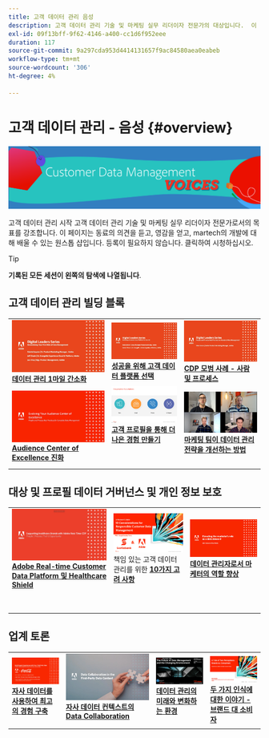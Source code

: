```yaml
---
title: 고객 데이터 관리 음성
description: 고객 데이터 관리 기술 및 마케팅 실무 리더이자 전문가의 대상입니다.  이 페이지는 동료의 의견을 듣고, 영감을 얻고, martech의 개발에 대해 배울 수 있는 원스톱 샵입니다.
exl-id: 09f13bff-9f62-4146-a400-cc1d6f952eee
duration: 117
source-git-commit: 9a297cda953d4414131657f9ac84580aea0eabeb
workflow-type: tm+mt
source-wordcount: '306'
ht-degree: 4%

---
```


# 고객 데이터 관리 - 음성 {#overview}

<img alt="고객 데이터 관리 음성" src="./assets/cdp-voices-banner.png" />

고객 데이터 관리 시작 고객 데이터 관리 기술 및 마케팅 실무 리더이자 전문가로서의 목표를 강조합니다. 이 페이지는 동료의 의견을 듣고, 영감을 얻고, martech의 개발에 대해 배울 수 있는 원스톱 샵입니다. 등록이 필요하지 않습니다. 클릭하여 시청하십시오.

>[!TIP]
>
>**기록된 모든 세션이 왼쪽의 탐색에 나열됩니다**.

## 고객 데이터 관리 빌딩 블록

<table>
  <tr>
   <td>
      <a href="./cdm/first-mile.md">
      <img alt="1마일의 데이터 관리 간소화" src="./assets/first-mile.png"/>
      </a>
      <div>
         <a href="./cdm/first-mile.md"><strong>데이터 관리 1마일 간소화</strong></a>
         <br/>
      </div>
   </td>
   <td>
      <a href="./cdm/cdp-success.md">
      <img alt="성공을 위한 고객 데이터 플랫폼 선택" src="./assets/cdp-success.png"/>
      </a>
      <div>
         <a href="./cdm/cdp-success.md"><strong>성공을 위해 고객 데이터 플랫폼 선택</strong></a>
         <br/>
      </div>
    </td>
    <td>
      <a href="./cdm/people-and-process.md">
      <img alt="사람 및 프로세스" src="./assets/people-and-process.png"/>
      </a>
      <div>
         <a href="./cdm/people-and-process.md"><strong>CDP 모범 사례 - 사람 및 프로세스</strong></a>
         <br/>
      </div>
    </td>
   </tr>
   <tr> 
   <td>
      <a href="./cdm/evolving-your-audience-center-of-excellence.md">
      <img alt="Audience Center of Excellence 진화" src="./assets/evolving-your-audience-center-of-excellence.png"/>
      </a>
      <div>
         <a href="./cdm/evolving-your-audience-center-of-excellence.md"><strong>Audience Center of Excellence 진화</strong></a>
         <br/>
      </div>
    </td>
   <td>
      <a href="./cdm/building-better-experiences-with-customer-profiles.md">
      <img alt="고객 프로필을 통해 더 나은 경험 구축" src="./assets/building-better-experiences-with-customer-profiles.png"/>
      </a>
      <div>
         <a href="./cdm/building-better-experiences-with-customer-profiles.md"><strong>고객 프로필을 통해 더 나은 경험 만들기</strong></a>
      </div>
      <p>
        <br/>
    </td>
   <td>
      <a href="./cdm/how-marketing-teams-are-improving-data-management-strategies.md">
      <img alt="마케팅 팀이 데이터 관리 전략을 향상시키는 방법" src="./assets/how-marketing-teams-are-improving-data-management-strategies.png"/>
      </a>
      <div>
         <a href="./cdm/how-marketing-teams-are-improving-data-management-strategies.md"><strong>마케팅 팀이 데이터 관리 전략을 개선하는 방법</strong></a>
      </div>
      <p>
      </p>
    </td>
  </tr>
</table>

## 대상 및 프로필 데이터 거버넌스 및 개인 정보 보호

<table>
  <tr>
   <td>
      <a href="./governance/healthcare-shield.md">
      <img alt="Adobe Real-time Customer Data Platform 및 Healthcare Shield" src="./assets/healthcare-shield.png"/>
      </a>
      <div>
         <a href="./governance/healthcare-shield.md"><strong>Adobe Real-time Customer Data Platform 및 Healthcare Shield</strong></a>
         <br/>
      </div>
      <p>
        <br/>
   </td> 
   <td>
      <a href="https://experienceleague.adobe.com/docs/platform-learn/tutorials/privacy/ten-considerations-for-responsible-customer-data-management.html?lang=ko">
      <img alt="책임 있는 고객 데이터 관리를 위한 10가지 고려 사항" src="./assets/ten-considerations-for-responsible-customer-data-management.png"/>
      </a>
      <div>
         책임 있는 고객 데이터 관리를 위한 <a href="https://experienceleague.adobe.com/docs/platform-learn/tutorials/privacy/ten-considerations-for-responsible-customer-data-management.html?lang=ko"><strong>10가지 고려 사항</strong></a>
         <br/>
      </div>
      <p>
        <br/>
    </td>
    <td>
      <a href="https://experienceleague.adobe.com/docs/platform-learn/tutorials/privacy/elevating-the-marketers-role-as-a-data-steward.html?lang=ko">
      <img alt="데이터 관리자로서 마케터의 역할 강화" src="./assets/elevating-the-marketers-role-as-a-data-steward.png"/>
      </a>
      <div>
         <a href="https://experienceleague.adobe.com/docs/platform-learn/tutorials/privacy/elevating-the-marketers-role-as-a-data-steward.html?lang=ko"><strong>데이터 관리자로서 마케터의 역할 향상</strong></a>
         <br/>
      </div>
      <p>
        <br/>
       </p>
    </td>
  </tr>
</table>

## 업계 토론

<table>
  <tr>
     <td>
      <a href="./industry/build-superb-experiences-with-your-first-party-data.md">
      <img alt="자사 데이터를 사용하여 탁월한 경험 구축" src="./assets/build-superb-experiences-with-your-first-party-data.png"/>
      </a>
      <div>
         <a href="./industry/build-superb-experiences-with-your-first-party-data.md"><strong>자사 데이터를 사용하여 최고의 경험 구축</strong></a>
      </div>
      <p>
      </p>
    </td>
     <td>
      <a href="./industry/data-collaboration-in-the-first-party-data-context.md">
      <img alt="자사 데이터 컨텍스트의 데이터 Collaboration" src="./assets/data-collaboration-in-the-first-party-data-context.png"/>
      </a>
      <div>
         <a href="./industry/data-collaboration-in-the-first-party-data-context.md"><strong>자사 데이터 컨텍스트의 Data Collaboration</strong></a>
      </div>
      <p>
      </p>
    </td>
     <td>
      <a href="./industry/the-future-of-data-management-and-the-changing-environment.md">
      <img alt="데이터 관리의 미래와 변화하는 환경" src="./assets/the-future-of-data-management-and-the-changing-environment.png"/>
      </a>
      <div>
         <a href="./industry/the-future-of-data-management-and-the-changing-environment.md"><strong>데이터 관리의 미래와 변화하는 환경</strong></a>
      </div>
      <p>
      </p>
    </td>
   <td>
      <a href="./industry/brands-vs-consumers.md">
      <img alt="두 가지 인식에 대한 이야기 - 브랜드 대 소비자" src="./assets/brands-vs-consumers.png"/>
      </a>
      <div>
         <a href="./industry/brands-vs-consumers.md"><strong>두 가지 인식에 대한 이야기 - 브랜드 대 소비자</strong></a>
         <br/>
      </div>
    </td>
  </tr>
</table>
